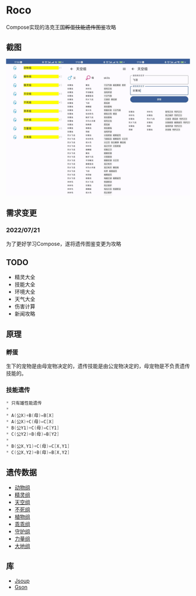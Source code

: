 # Roco
Compose实现的洛克王国~~孵蛋技能遗传图鉴~~攻略

## 截图
![screen](https://github.com/taxeric/Roco/blob/master/screen/x2.png)

## 需求变更
### 2022/07/21
为了更好学习Compose，遂将遗传图鉴变更为攻略

## TODO
- 精灵大全
- 技能大全
- 环境大全
- 天气大全
- 伤害计算
- 新闻攻略

## 原理
### 孵蛋
生下的宠物是由母宠物决定的，遗传技能是由公宠物决定的，母宠物是不负责遗传技能的。

### 技能遗传
```kotlin
* 只有雄性能遗传
*
* A(公X)+B(母)=B[X]
* A(公X)+C(母)=C[X]
* B(公Y1)+C(母)=C[Y1]
* C(公Y2)+B(母)=B[Y2]
*
* B(公X,Y1)+C(母)=C[X,Y1]
* C(公X,Y2)+B(母)=B[X,Y2]
```

## 遗传数据
- [动物组](http://news.4399.com/luoke/miji/201107-04-102712.html)
- [精灵组](http://news.4399.com/luoke/miji/201107-04-102712_2.html)
- [天空组](http://news.4399.com/luoke/miji/201107-04-102712_3.html)
- [不死组](http://news.4399.com/luoke/miji/201107-04-102712_4.html)
- [植物组](http://news.4399.com/luoke/miji/201107-04-102712_5.html)
- [乖乖组](http://news.4399.com/luoke/miji/201107-04-102712_6.html)
- [守护组](http://news.4399.com/luoke/miji/201107-04-102712_7.html)
- [力量组](http://news.4399.com/luoke/miji/201107-04-102712_8.html)
- [大地组](http://news.4399.com/gonglue/luoke/miji/348158.html)

## 库
- [Jsoup](https://github.com/jhy/jsoup)
- [Gson](https://github.com/google/gson)
